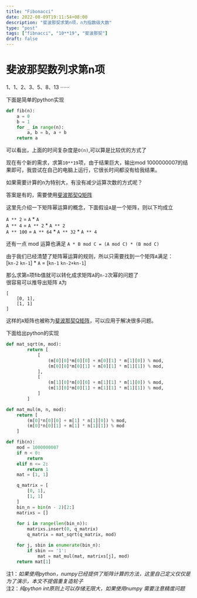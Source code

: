 ```yaml
---
title: "Fibonacci"
date: 2022-08-09T19:11:54+08:00
description: "斐波那契求第n项，n为指数级大数"
type: "post"
tags: ["fibnacci", "10**19", "斐波那契"]
draft: false
---
```


# 斐波那契数列求第n项


1、1、2、3、5、8、13 ······  

下面是简单的python实现
```python
def fib(n):
    a = 0
    b = 1
    for _ in range(n):
        a, b = b, a + b
    return a
```
可以看出，上面的时间复杂度是`O(n)`,可以算是比较优的方式了  

现在有个新的需求，求第`10**19`项，由于结果巨大，输出mod 1000000007的结果即可，我尝试在自己的电脑上运行，它很长时间都没有给我结果。

如果需要计算的n为特别大，有没有减少运算次数的方式呢？  

答案是有的，需要使用[斐波那契Q矩阵](https://mathworld.wolfram.com/FibonacciQ-Matrix.html)  

<!-- 现在重新回顾一下斐波那契数列的定义；前两项为1，从第三项开始都满足下面的公式
$$k_n = k_{n-1} + k_{n-2}$$   -->

<!-- 可以发现，如果仅仅已知第n-1项，无法求出第n项的值  


如果将相邻两项组组合成shape为[1,2]的矩阵，并重新定义为序列$s_n$，序列拥有下面的规律  
$s_1 = \\begin{bmatrix}k_1&k_2\\end{bmatrix}=\\begin{bmatrix}k_1&k_2\\end{bmatrix}$  
$s_2 = \\begin{bmatrix}k_2&k_3\\end{bmatrix}=\\begin{bmatrix}k_2&k_1 + k_2\\end{bmatrix}$  
$s_3 = \\begin{bmatrix}k_3&k_4\\end{bmatrix}=\\begin{bmatrix}k_3&k_2 + k_3\\end{bmatrix}$  
···  
$s_{n-2} = \\begin{bmatrix}k_{n-2}&k_{n-1}\\end{bmatrix}=\\begin{bmatrix}k_{n-2}&k_{n-3}+k_{n-2}\\end{bmatrix}$  
$s_{n-1} = \\begin{bmatrix}k_{n-1}&k_n\\end{bmatrix} = \\begin{bmatrix}k_{n-1}&k_{n-2} + k_{n-1}\\end{bmatrix}$

那么新序列$s_n$在已知$s_{n-1}$的情况下是可以求出$s_n$的 -->

这里先介绍一下矩阵幂运算的概念，下面假设`A`是一个矩阵，则以下均成立

<!-- $$A^2 = A * A$$

$$A^4 = A^2 * A^2$$

$$A^7 = A^4 * A^2 * A^1$$ -->

`A ** 2` = `A` * `A`  
`A ** 4` = `A ** 2` * `A ** 2`  
`A ** 100` = `A ** 64` * `A ** 32` * `A ** 4`

还有一点 mod 运算也满足 `A * B mod C = (A mod C) * (B mod C)`

由于我们已经清楚了矩阵幂运算的规则，所以只需要找到一个矩阵`A`满足：  
[`kn-2` `kn-1`] * `A` = [`kn-1` `kn-2+kn-1`]
<!-- $
\\begin{bmatrix}
k_{n-2} & k_{n-1}
\\end{bmatrix} * A = \\begin{bmatrix}
k_{n-1} & k_{n-2} + k_{n-1}
\\end{bmatrix} 
$   -->


那么求第`n`项fib值就可以转化成求矩阵`A`的`n-2`次幂的问题了  
很容易可以推导出矩阵
`A`为 
```
[
    [0, 1], 
    [1, 1]
]
```
<!-- $A=\\begin{bmatrix}
0&1\\\\
1&1
\\end{bmatrix}$， -->
这样的`A`矩阵也被称为[斐波那契Q矩阵](https://mathworld.wolfram.com/FibonacciQ-Matrix.html)，可以应用于解决很多问题。

下面给出python的实现

```python
def mat_sqrt(m, mod):
        return [
            [
                (m[0][0]*m[0][0] + m[0][1] * m[1][0]) % mod,
                (m[0][0]*m[0][1] + m[0][1] * m[1][1]) % mod,
            ],
            [
                (m[1][0]*m[0][0] + m[1][1] * m[1][0]) % mod,
                (m[1][0]*m[0][1] + m[1][1] * m[1][1]) % mod,
            ]
        ]

def mat_mul(m, n, mod):
    return [
        (m[0]*n[0][0] + m[1] * n[1][0]) % mod,
        (m[0]*n[0][1] + m[1] * n[1][1]) % mod
    ]

def fib(n):
    mod = 1000000007
    if n < 0:
        return
    elif n <= 2:
        return 1
    mat = [1, 1]

    q_matrix = [
        [0, 1],
        [1, 1]
    ]
    bin_n = bin(n - 2)[2:]
    matrixs = []
    
    for i in range(len(bin_n)):
        matrixs.insert(0, q_matrix)
        q_matrix = mat_sqrt(q_matrix, mod)

    for j, sbin in enumerate(bin_n):
        if sbin == '1':
            mat = mat_mul(mat, matrixs[j], mod)
    return mat[1]

```

注1：*如果使用python，numpy已经提供了矩阵计算的方法，这里自己定义仅仅是为了演示，本文不提倡重复造轮子*  
注2：*纯python int原则上可以存储无限大，如果使用numpy 需要注意精度问题*